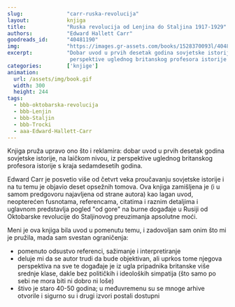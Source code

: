 ```yaml
---
slug:              "carr-ruska-revolucija"
layout:            knjiga
title:             "Ruska revolucija od Lenjina do Staljina 1917-1929"
authors:           "Edward Hallett Carr"
goodreads_id:      "40481190"
img:               "https://images.gr-assets.com/books/1528370093l/40481190.jpg"
excerpt:           "Dobar uvod u prvih desetak godina sovjetske istorije, na laičkom nivou, iz 
                    perspektive uglednog britanskog profesora istorije s kraja sedamdesetih godina."
categories:        ['knjige']
animation:
  url: /assets/img/book.gif
  width: 300
  height: 244
tags:
  - bbb-oktobarska-revolucija
  - bbb-Lenjin
  - bbb-Staljin
  - bbb-Trocki
  - aaa-Edward-Hallett-Carr
---
```


Knjiga pruža upravo ono što i reklamira: dobar uvod u prvih desetak godina sovjetske istorije, na laičkom nivou, iz 
perspektive uglednog britanskog profesora istorije s kraja sedamdesetih godina.

Edward Carr je posvetio više od četvrt veka proučavanju sovjetske istorije i na tu temu je objavio deset opsežnih tomova. 
Ova knjiga zamišljena je (i u samom predgovoru najavljena od strane autora) kao lagan uvod, neopterećen fusnotama, 
referencama, citatima i raznim detaljima i uglavnom predstavlja pogled "od gore" na burne događaje u Rusiji od Oktobarske 
revolucije do Staljinovog preuzimanja apsolutne moći.

Meni je ova knjiga bila uvod u pomenutu temu, i zadovoljan sam onim što mi je pružila, mada sam svestan ograničenja:
- pomenuto odsustvo referenci, sažimanje i interpretiranje
- deluje mi da se autor trudi da bude objektivan, ali uprkos tome njegova perspektiva na sve te događaje je iz ugla pripadnika britanske više srednje klase, dakle bez političkih i ideoloških simpatija (što samo po sebi ne mora biti ni dobro ni loše)
- štivo je staro 40-50 godina; u međuvremenu su se mnoge arhive otvorile i sigurno su i drugi izvori postali dostupni
